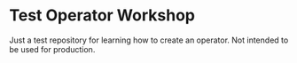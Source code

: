 # Test Operator Workshop

Just a test repository for learning how to create an operator. Not intended to be used for production.
